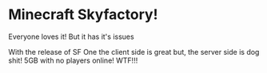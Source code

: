 # Minecraft Skyfactory!

Everyone loves it! But it has it's issues

With the release of SF One the client side is great but, the server side is dog shit! 5GB with no players online! WTF!!!

